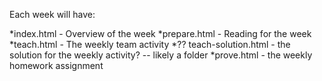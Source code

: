 Each week will have:

*index.html - Overview of the week
*prepare.html - Reading for the week
*teach.html - The weekly team activity
*?? teach-solution.html - the solution for the weekly activity? -- likely a folder
*prove.html - the weekly homework assignment
